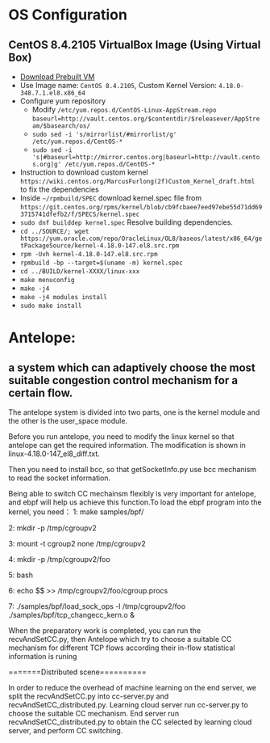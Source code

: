 # OS Configuration
## CentOS 8.4.2105 VirtualBox Image (Using Virtual Box)
* [Download Prebuilt VM ](https://www.linuxvmimages.com/images/virtualbox/)
* Use Image name: `CentOS 8.4.2105`, Custom Kernel Version: `4.18.0-348.7.1.el8.x86_64`
* Configure yum repository
  * Modify `/etc/yum.repos.d/CentOS-Linux-AppStream.repo` `baseurl=http://vault.centos.org/$contentdir/$releasever/AppStream/$basearch/os/`
  * `sudo sed -i 's/mirrorlist/#mirrorlist/g' /etc/yum.repos.d/CentOS-*`
  * `sudo sed -i 's|#baseurl=http://mirror.centos.org|baseurl=http://vault.centos.org|g' /etc/yum.repos.d/CentOS-*` 
* Instruction to download custom kernel `https://wiki.centos.org/MarcusFurlong(2f)Custom_Kernel_draft.html` to fix the dependencies
* Inside `~/rpmbuild/SPEC` download kernel.spec file from `https://git.centos.org/rpms/kernel/blob/cb9fcbaee7eed97ebe55d71dd693715741dfefb2/f/SPECS/kernel.spec`
* `sudo dnf builddep kernel.spec` Resolve building dependencies.
* `cd ../SOURCE/; wget https://yum.oracle.com/repo/OracleLinux/OL8/baseos/latest/x86_64/getPackageSource/kernel-4.18.0-147.el8.src.rpm`
* `rpm -Uvh kernel-4.18.0-147.el8.src.rpm`
* `rpmbuild -bp --target=$(uname -m) kernel.spec`
* `cd ../BUILD/kernel-XXXX/linux-xxx`
* `make menuconfig`
* `make -j4`
* `make -j4 modules install`
* `sudo make install`


# Antelope: 
## a system which can adaptively choose the most suitable congestion control mechanism for a certain flow. 

The antelope system is divided into two parts, one is the kernel module and the other is the user_space module.

Before you run antelope, you need to modify the linux kernel so that antelope can get the required information. The modification is shown in linux-4.18.0-147_el8_diff.txt.

Then you need to install bcc, so that getSocketInfo.py use bcc mechanism to read the socket information.

Being able to switch CC mechainsm flexibly is very important for antelope, and ebpf will help us achieve this function.To load the ebpf program into the kernel, you need：
  1: make samples/bpf/
  
  2: mkdir -p /tmp/cgroupv2
 
  3: mount -t cgroup2 none /tmp/cgroupv2
  
  4: mkdir -p /tmp/cgroupv2/foo
  
  5: bash
  
  6: echo $$ >> /tmp/cgroupv2/foo/cgroup.procs
  
  7: ./samples/bpf/load_sock_ops -l /tmp/cgroupv2/foo ./samples/bpf/tcp_changecc_kern.o &

When the preparatory work is completed, you can run the recvAndSetCC.py, then Antelope which try to choose a suitable CC mechanism for different TCP flows according their in-flow statistical information is runing


=======Distributed scene==========

In order to reduce the overhead of machine learning on the end server, we split the recvAndSetCC.py into cc-server.py and recvAndSetCC_distributed.py. Learning cloud server run cc-server.py to choose the suitable CC mechanism. End server run recvAndSetCC_distributed.py to obtain the CC selected by learning cloud server, and perform CC switching.
